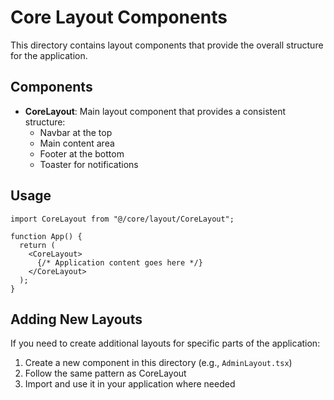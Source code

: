 # Core Layout Components

This directory contains layout components that provide the overall structure for the application.

## Components

- **CoreLayout**: Main layout component that provides a consistent structure:
  - Navbar at the top
  - Main content area
  - Footer at the bottom
  - Toaster for notifications

## Usage

```tsx
import CoreLayout from "@/core/layout/CoreLayout";

function App() {
  return (
    <CoreLayout>
      {/* Application content goes here */}
    </CoreLayout>
  );
}
```

## Adding New Layouts

If you need to create additional layouts for specific parts of the application:

1. Create a new component in this directory (e.g., `AdminLayout.tsx`)
2. Follow the same pattern as CoreLayout
3. Import and use it in your application where needed 